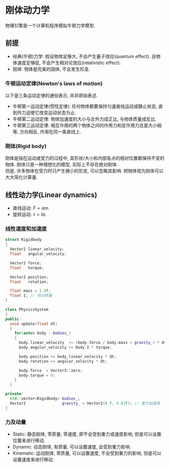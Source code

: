 # 刚体动力学

物理引擎是一个计算机程序模拟牛顿力学模型.  

## 前提

- 经典(牛顿)力学: 假设物体足够大, 不会产生量子效应(quantum effect). 且物体速度足够低, 不会产生相对论效应(relativistic effect).
- 刚体: 物体是完美的固体, 不会发生形变.

### 牛顿运动定律(Newton's laws of motion)

以下是三条运动定律的通俗表示, 并非原始表述.  

- 牛顿第一运动定律(惯性定律): 任何物体都要保持匀速直线运动或静止状态, 直到外力迫使它改变运动状态为止.
- 牛顿第二运动定律: 物体加速度的大小与合外力成正比, 与物体质量成反比.
- 牛顿第三运动定律: 相互作用的两个物体之间的作用力和反作用力总是大小相等, 方向相反, 作用在同一条直线上.

### 刚体(Rigid body)

刚体是指在运动或受力的过程中, 其形状/大小和内部各点的相对位置都保持不变的物体. 刚体只是一种理想化的模型, 实际上不存在绝对刚体.  
但是, 许多物体在受力时只产生微小的形变, 可以忽略其影响. 把物体视为刚体可以大大简化计算量.  

## 线性动力学(Linear dynamics)

- 直线运动: $F = am$.
- 旋转运动: $\tau = I\alpha$.

### 线性速度和加速度

```cpp
struct Rigidbody
{
  Vector2 linear_velocity;
  float   angular_velocity;

  Vector2 force;
  float   torque;

  Vector2 position;
  float   rotation;

  float mass = 1.0f;
  float I; // 转动惯量
}
```

```cpp
class PhysicsSystem
{
public:
  void update(float dt)
  {
    for(auto& body : bodies_)
    {
      body.linear_velocity  += (body.force / body.mass + gravity_) * dt; // 计算加速度, 由 F = am 可得 a = F / m
      body.angular_velocity += body.I * torque;

      body.position += body.linear_velocity * dt;
      body.rotation += angular_velocity * dt;

      body.force  = Vector3::zero;
      body.torque = 0;
    }
  }

private:
  std::vector<Rigidbody> bodies_;
  Vector2                gravity_ = Vector2(0.f, 9.81f); // 重力加速度
}
```

### 力及动量

- Static: 静态刚体, 零质量, 零速度, 即不会受到重力或速度影响, 但是可以设置位置来进行移动.
- Dynamic: 动态刚体, 有质量, 可以设置速度, 会受到重力影响.
- Kinematic: 运动刚体, 零质量, 可以设置速度, 不会受到重力的影响, 但是可以设置速度来进行移动.
